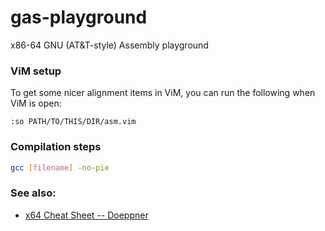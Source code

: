 # gas-playground
x86-64 GNU (AT&T-style) Assembly playground

### ViM setup
To get some nicer alignment items in ViM, you can run the following when ViM is open:
```vim
:so PATH/TO/THIS/DIR/asm.vim
```

### Compilation steps
```bash
gcc [filename] -no-pie
```

### See also:
- [x64 Cheat Sheet -- Doeppner][1]

[1]: x64.pdf
